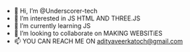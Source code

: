 - 👋 Hi, I’m @Underscorer-tech
- 👀 I’m interested in JS HTML AND THREE.JS
- 🌱 I’m currently learning JS  
- 💞️ I’m looking to collaborate on MAKING WEBSITiES
- 📫 YOU CAN REACH ME ON adityaveerkatoch@gmail.com

<!---
Underscorer-tech/Underscorer-tech is a ✨ special ✨ repository because its `README.md` (this file) appears on your GitHub profile.
You can click the Preview link to take a look at your changes.
--->
